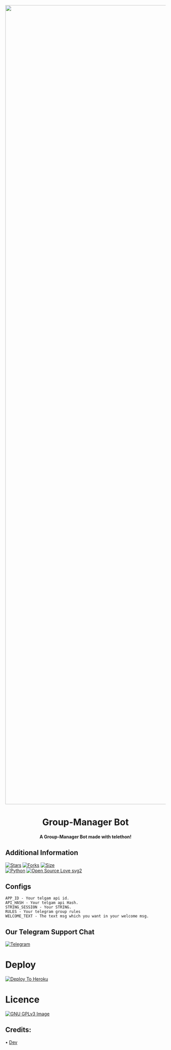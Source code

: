 <p align="center"><a href="https://t.me/TgxBots"><img src="https://telegra.ph/file/6e50a22dcb7bf6a062b1c.jpg" width="2500"></a></p> 
<h1 align="center"><b>Group-Manager Bot</b></h1>
<h4 align="center">A Group-Manager Bot made with telethon!</h4>

## Additional Information
[![Stars](https://img.shields.io/github/stars/ilhammansiz/ManagerUserbot?style=flat-square&color=yellow)](https://github.com/ilhammansiz/ManagerUserbot/stargazers)
[![Forks](https://img.shields.io/github/forks/ilhammansiz/ManagerUserbot?style=flat-square&color=orange)](https://github.com/ilhammansiz/ManagerUserbot/fork)
[![Size](https://img.shields.io/github/repo-size/ilhammansiz/ManagerUserbot?style=flat-square&color=green)](https://github.com/ilhammansiz/ManagerUserbot/)   
[![Python](https://img.shields.io/badge/Python-v3.9-blue)](https://www.python.org/)
[![Open Source Love svg2](https://badges.frapsoft.com/os/v2/open-source.svg?v=103)](https://github.com/ilhammansiz/ManagerUserbot)

## Configs
```
APP_ID - Your telgam api id.
API_HASH - Your telgam api Hash.
STRING_SESSION - Your STRING.
RULES - Your telegram group rules
WELCOME_TEXT - The text msg which you want in your welcome msg.
```

## Our Telegram Support Chat
[![Telegram](https://img.shields.io/badge/telegram-1b77FF.svg?style=for-the-badge&logo=telegram)](https://t.me/TeamSquadUserbotSupport)

# Deploy
[![Deploy To Heroku](https://www.herokucdn.com/deploy/button.svg)](https://heroku.com/deploy?template=https://github.com/ilhammansiz/ManagerUserbot/blob/PandaUserbot)

# Licence
[![GNU GPLv3 Image](https://www.gnu.org/graphics/gplv3-127x51.png)](http://www.gnu.org/licenses/gpl-3.0.en.html)

## Credits:
• [Dev](https://GitHub.com/ilhammansiz)

